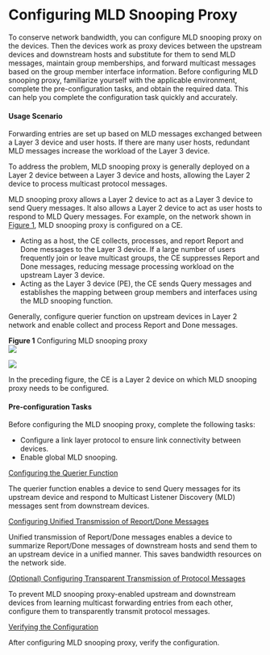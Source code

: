 Configuring MLD Snooping Proxy
==============================

To conserve network bandwidth, you can configure MLD snooping proxy on the devices. Then the devices work as proxy devices between the upstream devices and downstream hosts and substitute for them to send MLD messages, maintain group memberships, and forward multicast messages based on the group member interface information. Before configuring MLD snooping proxy, familiarize yourself with the applicable environment, complete the pre-configuration tasks, and obtain the required data. This can help you complete the configuration task quickly and accurately.

#### Usage Scenario

Forwarding entries are set up based on MLD messages exchanged between a Layer 3 device and user hosts. If there are many user hosts, redundant MLD messages increase the workload of the Layer 3 device.

To address the problem, MLD snooping proxy is generally deployed on a Layer 2 device between a Layer 3 device and hosts, allowing the Layer 2 device to process multicast protocol messages.

MLD snooping proxy allows a Layer 2 device to act as a Layer 3 device to send Query messages. It also allows a Layer 2 device to act as user hosts to respond to MLD Query messages. For example, on the network shown in [Figure 1](#EN-US_TASK_0172367939__fig_dc_vrp_l2mc_cfg_008001), MLD snooping proxy is configured on a CE.

* Acting as a host, the CE collects, processes, and report Report and Done messages to the Layer 3 device. If a large number of users frequently join or leave multicast groups, the CE suppresses Report and Done messages, reducing message processing workload on the upstream Layer 3 device.
* Acting as the Layer 3 device (PE), the CE sends Query messages and establishes the mapping between group members and interfaces using the MLD snooping function.

Generally, configure querier function on upstream devices in Layer 2 network and enable collect and process Report and Done messages.

**Figure 1** Configuring MLD snooping proxy  
![](images/fig_dc_vrp_l2mc_cfg_008001.png)  

![](../../../../public_sys-resources/note_3.0-en-us.png) 

In the preceding figure, the CE is a Layer 2 device on which MLD snooping proxy needs to be configured.



#### Pre-configuration Tasks

Before configuring the MLD snooping proxy, complete the following tasks:

* Configure a link layer protocol to ensure link connectivity between devices.
* Enable global MLD snooping.


[Configuring the Querier Function](../../../../software/nev8r10_vrpv8r16/user/vrp/dc_vrp_l2mc_cfg_0081.html)

The querier function enables a device to send Query messages for its upstream device and respond to Multicast Listener Discovery (MLD) messages sent from downstream devices.

[Configuring Unified Transmission of Report/Done Messages](../../../../software/nev8r10_vrpv8r16/user/vrp/dc_vrp_l2mc_cfg_0082.html)

Unified transmission of Report/Done messages enables a device to summarize Report/Done messages of downstream hosts and send them to an upstream device in a unified manner. This saves bandwidth resources on the network side.

[(Optional) Configuring Transparent Transmission of Protocol Messages](../../../../software/nev8r10_vrpv8r16/user/vrp/dc_vrp_l2mc_cfg_0083.html)

To prevent MLD snooping proxy-enabled upstream and downstream devices from learning multicast forwarding entries from each other, configure them to transparently transmit protocol messages.

[Verifying the Configuration](../../../../software/nev8r10_vrpv8r16/user/vrp/dc_vrp_l2mc_cfg_0084.html)

After configuring MLD snooping proxy, verify the configuration.